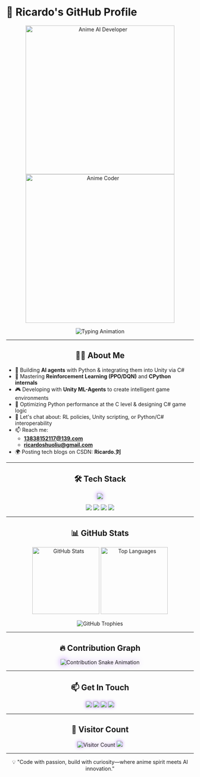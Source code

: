 # 🌟 Ricardo's GitHub Profile

<!-- 顶部动漫人物（科技感主题） -->
<p align="center">
  <img src="https://media.giphy.com/media/SU5pT0jM5xQ2XWYL7M/giphy.gif" width="400" alt="Anime AI Developer" />
  <img src="https://media.giphy.com/media/8L0Pky6C83SzkzU55a/giphy.gif" width="400" alt="Anime Coder" />
</p>

<!-- 打字机效果（柔和霓虹色） -->
<p align="center">
  <img src="https://readme-typing-svg.herokuapp.com?size=28&center=true&vCenter=true&width=800&lines=Hi%2C%20I'm%20Ricardo%20👋;AI%20%26%20Reinforcement%20Learning%20Dev;Unity%20ML-Agents%20%26%20CPython%20Nerd;C%23%20%26%20Python%20Enthusiast%20🚀&color=BB86FC" alt="Typing Animation" />
</p>

---

<!-- 关于我 -->
<h2 align="center">👨‍💻 About Me</h2>

- 🔭 Building **AI agents** with Python & integrating them into Unity via C#  
- 🌱 Mastering **Reinforcement Learning (PPO/DQN)** and **CPython internals**  
- 🎮 Developing with **Unity ML-Agents** to create intelligent game environments  
- 🐍 Optimizing Python performance at the C level & designing C# game logic  
- 💬 Let's chat about: RL policies, Unity scripting, or Python/C# interoperability  
- 📫 Reach me:  
  - **13838152117@139.com**  
  - **ricardoshuoliu@gmail.com**  
- 🌍 Posting tech blogs on CSDN: **Ricardo.刘**  

---

<!-- 技能图标（填满且紧凑，科技感滤镜） -->
<h2 align="center">🛠 Tech Stack</h2>

<p align="center">
  <img src="https://skillicons.dev/icons?i=python,c,cpython,csharp,unity,pytorch,tensorflow,git,github,linux,visualstudio, Rider,cmake,pip,conda" style="filter: drop-shadow(0 0 6px #BB86FC);" />
</p>

<!-- 核心技能徽章（节奏闪烁） -->
<p align="center">
  <img src="https://img.shields.io/badge/C%23-Unity%20Scripting-512BD4?style=for-the-badge&logo=csharp" style="animation: blink 2s infinite;" />
  <img src="https://img.shields.io/badge/Python-ML%20%26%20CPython-3776AB?style=for-the-badge&logo=python" style="animation: blink 2.3s infinite;" />
  <img src="https://img.shields.io/badge/Unity-ML--Agents-000000?style=for-the-badge&logo=unity" style="animation: blink 2.6s infinite;" />
  <img src="https://img.shields.io/badge/RL-PPO%2FDQN-FF4081?style=for-the-badge&logo=ai" style="animation: blink 2.9s infinite;" />
</p>

---

<!-- GitHub数据统计（紫色主题） -->
<h2 align="center">📊 GitHub Stats</h2>

<p align="center">
  <img src="https://github-readme-stats.vercel.app/api?username=Ricardo-shuo-liu&show_icons=true&theme=github_dark_purple&hide_border=true&icon_color=BB86FC" height="180" alt="GitHub Stats" />
  <img src="https://github-readme-stats.vercel.app/api/top-langs/?username=Ricardo-shuo-liu&layout=compact&theme=github_dark_purple&hide_border=true&text_color=BB86FC" height="180" alt="Top Languages" />
</p>

<p align="center">
  <img src="https://github-profile-trophy.vercel.app/?username=Ricardo-shuo-liu&theme=dracula&row=1&column=6&no-frame=true" alt="GitHub Trophies" />
</p>

---

<!-- 贡献图表（紫色发光效果） -->
<h2 align="center">🔥 Contribution Graph</h2>

<p align="center">
  <img src="https://raw.githubusercontent.com/Platane/snk/output/github-contribution-grid-snake-purple.svg" alt="Contribution Snake Animation" style="filter: drop-shadow(0 0 8px #BB86FC);" />
</p>

---

<!-- 联系方式（紫色发光按钮） -->
<h2 align="center">📫 Get In Touch</h2>

<p align="center">
  <a href="mailto:13838152117@139.com"><img src="https://img.shields.io/badge/139%20Mail-Contact-blue?style=for-the-badge&logo=gmail" style="filter: drop-shadow(0 0 4px #BB86FC);" /></a>
  <a href="mailto:ricardoshuoliu@gmail.com"><img src="https://img.shields.io/badge/Gmail-Contact-red?style=for-the-badge&logo=gmail" style="filter: drop-shadow(0 0 4px #BB86FC);" /></a>
  <a href="https://github.com/Ricardo-shuo-liu"><img src="https://img.shields.io/badge/GitHub-Profile-black?style=for-the-badge&logo=github" style="filter: drop-shadow(0 0 4px #BB86FC);" /></a>
  <a href="https://blog.csdn.net/Ricardo.刘"><img src="https://img.shields.io/badge/CSDN-Ricardo.刘-orange?style=for-the-badge&logo=csdn" style="filter: drop-shadow(0 0 4px #BB86FC);" /></a>
</p>

---

<!-- 访客统计（脉冲效果） -->
<h2 align="center">👀 Visitor Count</h2>

<p align="center">
  <img src="https://komarev.com/ghpvc/?username=Ricardo-shuo-liu&style=for-the-badge&color=BB86FC" alt="Visitor Count" style="animation: pulse 2s infinite;" />
  <img src="https://img.shields.io/badge/Status-Coding%20in%20C%23%2FPython-9C27B0?style=for-the-badge&logo=rocket" style="animation: pulse 3s infinite;" />
</p>

---

<p align="center">
  💡 "Code with passion, build with curiosity—where anime spirit meets AI innovation."  
</p>

<!-- 动画效果（柔和节奏） -->
<style>
  @keyframes blink {
    0%, 100% { opacity: 1; }
    50% { opacity: 0.7; }
  }
  @keyframes pulse {
    0%, 100% { filter: drop-shadow(0 0 4px #BB86FC); }
    50% { filter: drop-shadow(0 0 12px #BB86FC); }
  }
</style>


